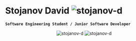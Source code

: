 #  Stojanov David <img src="https://komarev.com/ghpvc/?username=stojanov-d&label=Profile%20views&color=0e75b6&style=plastic" alt="stojanov-d" />

**`Software Engineering Student / Junior Software Developer`**

<div align="center">
  <a>
    <img src="https://github-readme-streak-stats.herokuapp.com/?user=stojanov-d&theme=dark" alt="stojanov-d" />
  </a>
  <a>
    <img src="https://github-readme-stats.vercel.app/api?username=stojanov-d&show_icons=true&theme=dark&locale=en" alt="stojanov-d" />
  </a>
</div>

